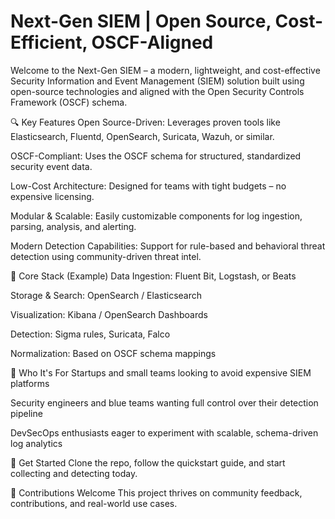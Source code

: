 # Next-Gen SIEM | Open Source, Cost-Efficient, OSCF-Aligned

Welcome to the Next-Gen SIEM – a modern, lightweight, and cost-effective Security Information and Event Management (SIEM) solution built using open-source technologies and aligned with the Open Security Controls Framework (OSCF) schema.

🔍 Key Features
Open Source-Driven: Leverages proven tools like Elasticsearch, Fluentd, OpenSearch, Suricata, Wazuh, or similar.

OSCF-Compliant: Uses the OSCF schema for structured, standardized security event data.

Low-Cost Architecture: Designed for teams with tight budgets – no expensive licensing.

Modular & Scalable: Easily customizable components for log ingestion, parsing, analysis, and alerting.

Modern Detection Capabilities: Support for rule-based and behavioral threat detection using community-driven threat intel.

🧱 Core Stack (Example)
Data Ingestion: Fluent Bit, Logstash, or Beats

Storage & Search: OpenSearch / Elasticsearch

Visualization: Kibana / OpenSearch Dashboards

Detection: Sigma rules, Suricata, Falco

Normalization: Based on OSCF schema mappings

🚀 Who It's For
Startups and small teams looking to avoid expensive SIEM platforms

Security engineers and blue teams wanting full control over their detection pipeline

DevSecOps enthusiasts eager to experiment with scalable, schema-driven log analytics

🔗 Get Started
Clone the repo, follow the quickstart guide, and start collecting and detecting today.

💬 Contributions Welcome
This project thrives on community feedback, contributions, and real-world use cases.

